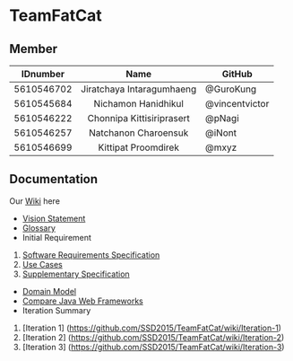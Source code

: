 # TeamFatCat

## Member 
| IDnumber | Name | GitHub |
| ---------- |:-------:| -------------------- |
| 5610546702 | Jiratchaya Intaragumhaeng | @GuroKung |
| 5610545684 | Nichamon Hanidhikul | @vincentvictor |
| 5610546222 | Chonnipa Kittisiriprasert | @pNagi |
| 5610546257 | Natchanon Charoensuk | @iNont |
| 5610546699 | Kittipat Proomdirek | @mxyz |


## Documentation
Our [Wiki](https://github.com/SSD2015/maxininontnachy-gugimiro/wiki) here

- [Vision Statement](https://github.com/SSD2015/maxininontnachy-gugimiro/wiki/Vision-Statement) 
- [Glossary](https://github.com/SSD2015/TeamFatCat/wiki/Appendix-A%3A-Glossary)
- Initial Requirement
 1. [Software Requirements Specification](https://github.com/SSD2015/maxininontnachy-gugimiro/wiki/Software-Requirements-Specification)
 2. [Use Cases](https://github.com/SSD2015/maxininontnachy-gugimiro/wiki/System-Features-%28UC%29)
 3. [Supplementary Specification](https://github.com/SSD2015/maxininontnachy-gugimiro/wiki/Other-Nonfunctional-Requirements)
- [Domain Model](http://github.com/SSD2015/TeamFatCat/wiki/Domain-Model)
- [Compare Java Web Frameworks](https://docs.google.com/document/d/1wE9YfZV8S0POgV3MoY_d8RkaUqgGF7FI8-lNCQXZsr4)
- Iteration Summary
 1. [Iteration 1] (https://github.com/SSD2015/TeamFatCat/wiki/Iteration-1)
 2. [Iteration 2] (https://github.com/SSD2015/TeamFatCat/wiki/Iteration-2)
 3. [Iteration 3] (https://github.com/SSD2015/TeamFatCat/wiki/Iteration-3)

